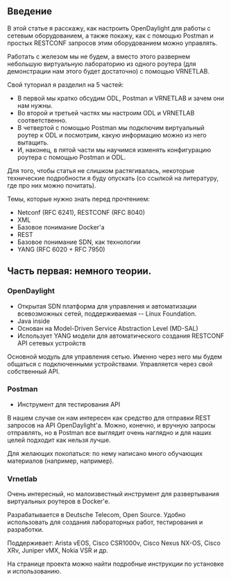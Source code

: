 ## Введение
В этой статье я расскажу, как настроить OpenDaylight для работы с сетевым оборудованием, а также покажу, как с помощью Postman и простых RESTCONF запросов этим оборудованием можно управлять.

Работать с железом мы не будем, а вместо этого развернем небольшую виртуальную лабораторию из одного роутера (для демонстрации нам этого будет достаточно) с помощью VRNETLAB.

Свой туториал я разделил на 5 частей:
- В первой мы кратко обсудим ODL, Postman и VRNETLAB и зачем они нам нужны. 
- Во второй и третьей частях мы настроим ODL и VRNETLAB соответственно.
- В четвертой с помощью Postman мы подключим виртуальный роутер к ODL и посмотрим, какую информацию можно из него вытащить.
- И, наконец, в пятой части мы научимся изменять конфигурацию роутера с помощью Postman и ODL.

Для того, чтобы статья не слишком растягивалась, некоторые технические подробности я буду опускать (со ссылкой на литературу, где про них можно почитать). 

Темы, которые нужно знать перед прочтением:
- Netconf (RFC 6241), RESTCONF (RFC 8040)
- XML
- Базовое понимание Docker'а
- REST  
- Базовое понимание SDN, как технологии
- YANG (RFC 6020 + RFC 7950)

## Часть первая: немного теории.

### OpenDaylight
- Открытая SDN платформа для управления и автоматизации всевозможных сетей, поддерживаемая -- Linux Foundation.
- Java inside 
- Основан на Model-Driven Service Abstraction Level (MD-SAL)
- Использует YANG модели для автоматического создания RESTCONF API сетевых устройств

Основной модуль для управления сетью. Именно через него мы будем общаться с подключенными устройствами. Управляется через свой собственный API.

### Postman
- Инструмент для тестирования API

В нашем случае он нам интересен как средство для отправки REST запросов на API OpenDaylight'а. Можно, конечно, и вручную запросы отправлять, но в Postman все выглядит очень наглядно и для наших целей подходит как нельзя лучше.

Для желающих покопаться: по нему написано много обучающих материалов (например, например).  

### Vrnetlab
Очень интересный, но малоизвестный инструмент для развертывания виртуальных роутеров в Docker'е.

Разрабатывается в Deutsche Telecom, Open Source. Удобно использовать для создания лабораторных работ, тестирования и разработки. 

Поддерживает: Arista vEOS, Cisco CSR1000v, Cisco Nexus NX-OS, Cisco XRv, Juniper vMX, Nokia VSR и др.

На странице проекта можно найти подробные инструкции по установке и использованию.

